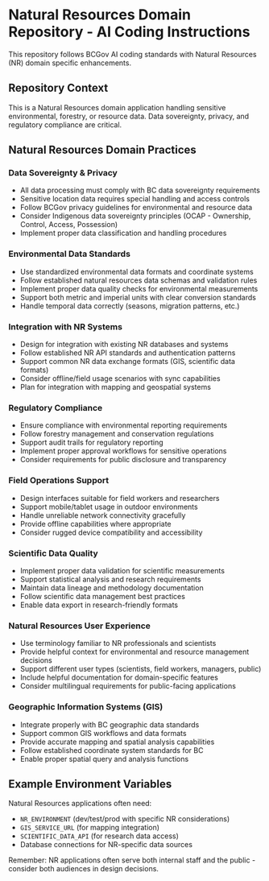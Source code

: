 # Natural Resources Domain Repository - AI Coding Instructions

This repository follows BCGov AI coding standards with Natural Resources (NR) domain specific enhancements.

## Repository Context
This is a Natural Resources domain application handling sensitive environmental, forestry, or resource data. Data sovereignty, privacy, and regulatory compliance are critical.

## Natural Resources Domain Practices

### Data Sovereignty & Privacy
- All data processing must comply with BC data sovereignty requirements
- Sensitive location data requires special handling and access controls
- Follow BCGov privacy guidelines for environmental and resource data
- Consider Indigenous data sovereignty principles (OCAP - Ownership, Control, Access, Possession)
- Implement proper data classification and handling procedures

### Environmental Data Standards
- Use standardized environmental data formats and coordinate systems
- Follow established natural resources data schemas and validation rules
- Implement proper data quality checks for environmental measurements
- Support both metric and imperial units with clear conversion standards
- Handle temporal data correctly (seasons, migration patterns, etc.)

### Integration with NR Systems
- Design for integration with existing NR databases and systems
- Follow established NR API standards and authentication patterns  
- Support common NR data exchange formats (GIS, scientific data formats)
- Consider offline/field usage scenarios with sync capabilities
- Plan for integration with mapping and geospatial systems

### Regulatory Compliance
- Ensure compliance with environmental reporting requirements
- Follow forestry management and conservation regulations
- Support audit trails for regulatory reporting
- Implement proper approval workflows for sensitive operations
- Consider requirements for public disclosure and transparency

### Field Operations Support
- Design interfaces suitable for field workers and researchers
- Support mobile/tablet usage in outdoor environments
- Handle unreliable network connectivity gracefully
- Provide offline capabilities where appropriate
- Consider rugged device compatibility and accessibility

### Scientific Data Quality
- Implement proper data validation for scientific measurements
- Support statistical analysis and research requirements
- Maintain data lineage and methodology documentation
- Follow scientific data management best practices
- Enable data export in research-friendly formats

### Natural Resources User Experience
- Use terminology familiar to NR professionals and scientists
- Provide helpful context for environmental and resource management decisions
- Support different user types (scientists, field workers, managers, public)
- Include helpful documentation for domain-specific features
- Consider multilingual requirements for public-facing applications

### Geographic Information Systems (GIS)
- Integrate properly with BC geographic data standards
- Support common GIS workflows and data formats
- Provide accurate mapping and spatial analysis capabilities  
- Follow established coordinate system standards for BC
- Enable proper spatial query and analysis functions

## Example Environment Variables
Natural Resources applications often need:
- `NR_ENVIRONMENT` (dev/test/prod with specific NR considerations)
- `GIS_SERVICE_URL` (for mapping integration)
- `SCIENTIFIC_DATA_API` (for research data access)
- Database connections for NR-specific data sources

Remember: NR applications often serve both internal staff and the public - consider both audiences in design decisions.
